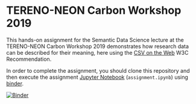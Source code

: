 # TERENO-NEON Carbon Workshop 2019

This hands-on assignment for the Semantic Data Science lecture at the TERENO-NEON Carbon Workshop 2019 demonstrates how research data can be described for their meaning, here using the [CSV on the Web](https://www.w3.org/TR/2015/REC-tabular-data-model-20151217/) W3C Recommendation.

In order to complete the assignment, you should clone this repository and then execute the assignment [Jupyter Notebook](https://jupyter.org/) (`assignment.ipynb`) using [binder](https://mybinder.org).

[![Binder](https://mybinder.org/badge_logo.svg)](https://mybinder.org/v2/gh/markusstocker/carbon-workshop/master?urlpath=lab)

